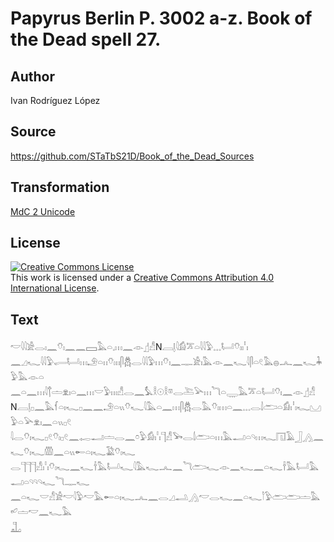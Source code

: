 # Papyrus Berlin P. 3002 a-z. Book of the Dead spell 27.

## Author 

Ivan Rodríguez López

## Source 

https://github.com/STaTbS21D/Book_of_the_Dead_Sources

## Transformation 

[MdC 2 Unicode](https://statbs21d.github.io/mdc2unicode.html)

## License 

<a rel="license" href="http://creativecommons.org/licenses/by/4.0/"><img alt="Creative Commons License" style="border-width:0" src="https://i.creativecommons.org/l/by/4.0/88x31.png" /></a><br />This work is licensed under a <a rel="license" href="http://creativecommons.org/licenses/by/4.0/">Creative Commons Attribution 4.0 International License</a>.

## Text 

<hiero><rubrum>𓎢𓇋𓇋𓀀𓂋𓏤𓈖𓄣𓏤𓈖𓈖𓈙𓅓𓏏𓈒𓏥𓈖</rubrum>𓁹𓊨𓀭N𓐙𓊤𓇋𓀁𓎁𓏏𓇋𓇋𓅱𓈓𓂡𓄣𓏤𓏨<br>
𓈖𓈎𓆑𓇋𓇋𓅱𓂷𓂡𓏥𓄂𓏏𓏮𓄣𓏦𓋴𓆣𓂋𓇋𓇋𓅱𓏥𓄣𓏤𓈖𓊃𓀀𓏤𓅓𓁹𓈖𓆑𓇋𓋴𓏏𓏲𓅓𓐍𓂜𓈖𓆑𓇓𓅱𓅓𓁹𓏏<br>
𓈖𓏏𓈖𓏥𓇋𓐩𓏝𓁷𓏤𓏏𓈖𓏥𓎟𓅱𓏦𓀭𓂋𓈖𓅘𓎛𓇳𓎛𓎼𓂋𓍅𓅪𓏥𓆓𓏏𓇾𓅓𓎁𓏏𓂡𓄣𓏤𓈖𓁹𓊨𓀭<br>
N𓐙𓊤𓊪𓈖𓅓𓆳𓏏𓏤𓆑𓊪𓈖𓈖𓄂𓏏𓏭𓄣𓆑𓇋𓅓𓏏𓈖𓏥𓋴𓆣𓂋𓅓𓄣𓏤𓏥𓏏𓈖𓈓𓂋𓌃𓂧𓏏𓀁𓏨𓆑𓈋𓅱𓏏𓅪𓁷𓏤𓈖𓏏𓏭𓊪𓏲<br>
𓇋𓂋𓄣𓏤𓆑𓊪𓏲𓄣𓏤𓊪𓏲𓈖𓉻𓂝𓏝𓂋𓈖𓏌𓅱𓀁𓏨𓊹𓀭𓅨𓂋𓌃𓂧𓏏𓏥𓅓𓂝𓏏𓄹𓏥𓆑𓉔𓄿𓃀𓂻𓈖𓆑𓄣𓏤𓆑𓏃𓈖𓏏𓏭𓄡𓏏𓏤𓆑𓅁𓄣𓏤𓆑<br>
𓂋𓊹𓊹𓊹𓀭𓏨𓄣𓏤𓆑𓈖𓆑𓌂𓅓𓂡𓆑𓇋𓅓𓆑𓂜𓈖𓆓𓂧𓆑𓁹𓈖𓆑𓈖𓏏𓆑𓌂𓅓𓂡𓅓𓂝𓏏𓄹𓄹𓄹𓆑𓆓𓊃𓆑<br>
𓈖𓏏𓆑𓎟𓀭𓀀𓎢𓇋𓅱𓎢𓅓𓄡𓏏𓏤𓆑𓂜𓈖𓂋𓈎𓂢𓂻𓎢𓂋𓆑𓈖𓏏𓆑𓎘𓅱𓂧𓂧𓏝𓅓𓄕𓏝𓎢𓈖𓆑𓅓<br>
𓊻<br></hiero>